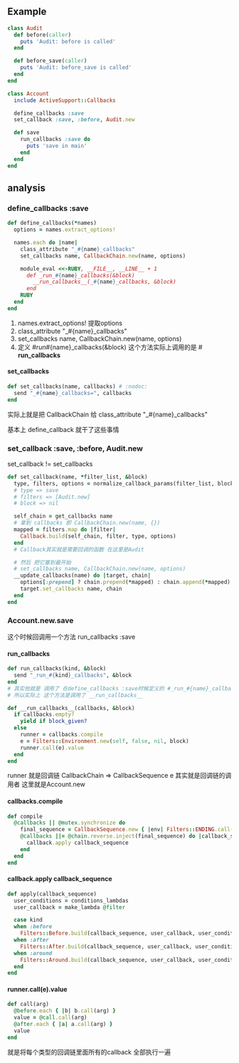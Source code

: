 ## Example

```ruby
class Audit
  def before(caller)
    puts 'Audit: before is called'
  end

  def before_save(caller)
    puts 'Audit: before_save is called'
  end
end

class Account
  include ActiveSupport::Callbacks

  define_callbacks :save
  set_callback :save, :before, Audit.new

  def save
    run_callbacks :save do
      puts 'save in main'
    end
  end
end
```

## analysis

### define_callbacks :save

```ruby
def define_callbacks(*names)
  options = names.extract_options!

  names.each do |name|
    class_attribute "_#{name}_callbacks"
    set_callbacks name, CallbackChain.new(name, options)

    module_eval <<-RUBY, __FILE__, __LINE__ + 1
      def _run_#{name}_callbacks(&block)
        __run_callbacks__(_#{name}_callbacks, &block)
      end
    RUBY
  end
end
```

1. names.extract_options! 提取options
2. class_attribute "_#{name}_callbacks"
3. set_callbacks name, CallbackChain.new(name, options)
4. 定义 #_run_#{name}_callbacks(&block) 这个方法实际上调用的是 # __run_callbacks__

#### set_callbacks

```ruby
def set_callbacks(name, callbacks) # :nodoc:
  send "_#{name}_callbacks=", callbacks
end
```
实际上就是把 CallbackChain 给 class_attribute "_#{name}_callbacks"

基本上 define_callback 就干了这些事情

### set_callback :save, :before, Audit.new

set_callback != set_callbacks

```ruby
def set_callback(name, *filter_list, &block)
  type, filters, options = normalize_callback_params(filter_list, block)
  # type => save
  # filters => [Audit.new]
  # block => nil

  self_chain = get_callbacks name
  # 拿到 callbacks 即 CallbackChain.new(name, {})
  mapped = filters.map do |filter|
    Callback.build(self_chain, filter, type, options)
  end
  # Callback其实就是需要回调的函数 在这里是Audit

  # 然后 把它塞到最开始
  # set_callbacks name, CallbackChain.new(name, options)
  __update_callbacks(name) do |target, chain|
    options[:prepend] ? chain.prepend(*mapped) : chain.append(*mapped)
    target.set_callbacks name, chain
  end
end
```

### Account.new.save
这个时候回调用一个方法 run_callbacks :save

#### run_callbacks

```ruby
def run_callbacks(kind, &block)
  send "_run_#{kind}_callbacks", &block
end
# 其实他就是 调用了 在define_callbacks :save时候定义的 #_run_#{name}_callbacks(&block)
# 所以实际上 这个方法是调用了 __run_callbacks__
```

```ruby
def __run_callbacks__(callbacks, &block)
  if callbacks.empty?
    yield if block_given?
  else
    runner = callbacks.compile
    e = Filters::Environment.new(self, false, nil, block)
    runner.call(e).value
  end
end
```
runner 就是回调链 CallbackChain => CallbackSequence
e 其实就是回调链的调用者 这里就是Account.new

#### callbacks.compile
```ruby
def compile
  @callbacks || @mutex.synchronize do
    final_sequence = CallbackSequence.new { |env| Filters::ENDING.call(env) }
    @callbacks ||= @chain.reverse.inject(final_sequence) do |callback_sequence, callback|
      callback.apply callback_sequence
    end
  end
end
```

#### callback.apply callback_sequence
```ruby
def apply(callback_sequence)
  user_conditions = conditions_lambdas
  user_callback = make_lambda @filter

  case kind
  when :before
    Filters::Before.build(callback_sequence, user_callback, user_conditions, chain_config, @filter)
  when :after
    Filters::After.build(callback_sequence, user_callback, user_conditions, chain_config)
  when :around
    Filters::Around.build(callback_sequence, user_callback, user_conditions, chain_config)
  end
end
```

#### runner.call(e).value

```ruby
def call(arg)
  @before.each { |b| b.call(arg) }
  value = @call.call(arg)
  @after.each { |a| a.call(arg) }
  value
end
```
就是将每个类型的回调链里面所有的callback 全部执行一遍
